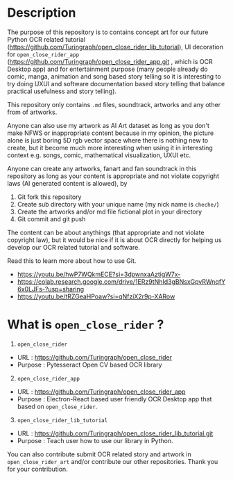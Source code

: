 # Description

The purpose of this repository is to contains concept art for our future Python OCR related tutorial 
(https://github.com/Turingraph/open_close_rider_lib_tutorial), UI decoration for `open_close_rider_app` 
(https://github.com/Turingraph/open_close_rider_app.git , which is OCR Desktop app) and for entertainment 
purpose (many people already do comic, manga, animation and song based story telling so it is interesting 
to try doing UXUI and software documentation based story telling that balance practical usefulness 
and story telling).

This repository only contains `.md` files, soundtrack, artworks and any other from of artworks.

Anyone can also use my artwork as AI Art dataset as long as you don't make NFWS or inappropriate content
because in my opinion, the picture alone is just boring 5D rgb vector space where there is nothing new to create,
but it become much more interesting when using it in interesting context e.g. songs, comic, mathematical visualization,
UXUI etc.

Anyone can create any artworks, fanart and fan soundtrack in this repository as long as your content is appropriate and
not violate copyright laws (AI generated content is allowed), by
1.  Git fork this repository
2.  Create sub directory with your unique name (my nick name is `cheche/`)
3.  Create the artworks and/or md file fictional plot in your directory
4.  Git commit and git push

The content can be about anythings (that appropriate and not violate copyright law), but it would be nice if it is about 
OCR directly for helping us develop our OCR related tutorial and software.

Read this to learn more about how to use Git.
-   https://youtu.be/hwP7WQkmECE?si=3dpwnxaAztigW7x-
-   https://colab.research.google.com/drive/1ERz9tNhId3gBNsxGpvRWnqfY6x0LJFs-?usp=sharing
-   https://youtu.be/tRZGeaHPoaw?si=qNfziX2r9p-XARow

# What is `open_close_rider` ?

1.  `open_close_rider`
-   URL : https://github.com/Turingraph/open_close_rider
-   Purpose : Pytesseract Open CV based OCR library
2.  `open_close_rider_app`
-   URL : https://github.com/Turingraph/open_close_rider_app
-   Purpose : Electron-React based user friendly OCR Desktop app that based on `open_close_rider`.
3.  `open_close_rider_lib_tutorial`
-   URL : https://github.com/Turingraph/open_close_rider_lib_tutorial.git
-   Purpose : Teach user how to use our library in Python.

You can also contribute submit OCR related story and artwork in `open_close_rider_art` and/or contribute
our other repositories. Thank you for your contribution.
